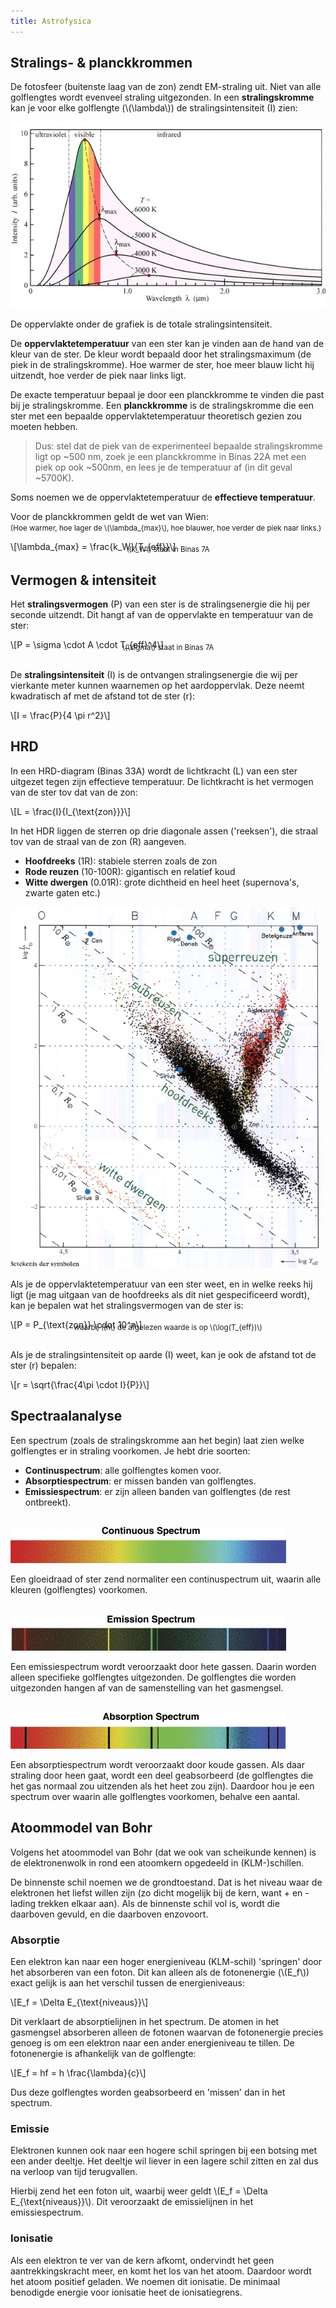```yaml
---
title: Astrofysica
---
```


## Stralings- & planckkrommen

De fotosfeer (buitenste laag van de zon) zendt EM-straling uit. Niet van alle golflengtes wordt evenveel straling uitgezonden. In een **stralingskromme** kan je voor elke golflengte (\\(\lambda\\)) de stralingsintensiteit (I) zien:

![Stralingskromme van de zon](stralingskromme.jpg)

<!-- De bovenste grafiek is de uitgezonden stralingsintensiteit (gemeten buiten de atmosfeer van de aarde), de onderste de gemeten stralingsintensiteit op het aardoppervlak. -->

De oppervlakte onder de grafiek is de totale stralingsintensiteit.

De **oppervlaktetemperatuur** van een ster kan je vinden aan de hand van de kleur van de ster. De kleur wordt bepaald door het stralingsmaximum (de piek in de stralingskromme). Hoe warmer de ster, hoe meer blauw licht hij uitzendt, hoe verder de piek naar links ligt.

De exacte temperatuur bepaal je door een planckkromme te vinden die past bij je stralingskromme. Een **planckkromme** is de stralingskromme die een ster met een bepaalde oppervlaktetemperatuur theoretisch gezien zou moeten hebben.

> Dus: stel dat de piek van de experimenteel bepaalde stralingskromme ligt op ~500 nm, zoek je een planckkromme in Binas 22A met een piek op ook ~500nm, en lees je de temperatuur af (in dit geval ~5700K).

Soms noemen we de oppervlaktetemperatuur de **effectieve temperatuur**.

Voor de planckkrommen geldt de wet van Wien:<br>
<small>(Hoe warmer, hoe lager de \\(\\lambda\_{max}\\), hoe blauwer, hoe verder de piek naar links.)</small>

\\[\lambda_{max} = \frac{k_W}{T_{eff}}\\]

<center style="margin-top: -2em"><small>\(k_W\) staat in Binas 7A</small></center>

## Vermogen & intensiteit

Het **stralingsvermogen** (P) van een ster is de stralingsenergie die hij per seconde uitzendt. Dit hangt af van de oppervlakte en temperatuur van de ster:

\\[P = \sigma \cdot A \cdot T_{eff}^4\\]

<center style="margin-top: -2em; margin-bottom: 2em"><small>\(\sigma\) staat in Binas 7A</small></center>

De **stralingsintensiteit** (I) is de ontvangen stralingsenergie die wij per vierkante meter kunnen waarnemen op het aardoppervlak. Deze neemt kwadratisch af met de afstand tot de ster (r):

\\[I = \frac{P}{4 \pi r^2}\\]

## HRD

In een HRD-diagram (Binas 33A) wordt de lichtkracht (L) van een ster uitgezet tegen zijn effectieve temperatuur. De lichtkracht is het vermogen van de ster tov dat van de zon:

\\[L = \frac{I}{I_{\text{zon}}}\\]

In het HDR liggen de sterren op drie diagonale assen ('reeksen'), die straal tov van de straal van de zon (R) aangeven.

- **Hoofdreeks** (1R): stabiele sterren zoals de zon
- **Rode reuzen** (10-100R): gigantisch en relatief koud
- **Witte dwergen** (0.01R): grote dichtheid en heel heet (supernova's, zwarte gaten etc.)

![HDR uit Binas](hdr.png)

Als je de oppervlaktetemperatuur van een ster weet, en in welke reeks hij ligt (je mag uitgaan van de hoofdreeks als dit niet gespecificeerd wordt), kan je bepalen wat het stralingsvermogen van de ster is:

\\[P = P_{\text{zon}} \cdot 10^n\\]

<center style="margin-top: -2em; margin-bottom: 2em"><small>waarbij \(n\) de afgelezen waarde is op \(\log(T_{eff})\)</small></center>

Als je de stralingsintensiteit op aarde (I) weet, kan je ook de afstand tot de ster (r) bepalen:

\\[r = \sqrt{\frac{4\pi \cdot I}{P}}\\]

## Spectraalanalyse

Een spectrum (zoals de stralingskromme aan het begin) laat zien welke golflengtes er in straling voorkomen. Je hebt drie soorten:

- **Continuspectrum**: alle golflengtes komen voor.
- **Absorptiespectrum**: er missen banden van golflengtes.
- **Emissiespectrum**: er zijn alleen banden van golflengtes (de rest ontbreekt).

<br>

<img src="continu.jpg" alt="" style="aspect-ratio: unset">

Een gloeidraad of ster zend normaliter een continuspectrum uit, waarin alle kleuren (golflengtes) voorkomen.

<br>

<img src="emissie.jpg" alt="" style="aspect-ratio: unset">

Een emissiespectrum wordt veroorzaakt door hete gassen. Daarin worden alleen specifieke golflengtes uitgezonden. De golflengtes die worden uitgezonden hangen af van de samenstelling van het gasmengsel.

<br>

<img src="absorptie.jpg" alt="" style="aspect-ratio: unset">

Een absorptiespectrum wordt veroorzaakt door koude gassen. Als daar straling door heen gaat, wordt een deel geabsorbeerd (de golflengtes die het gas normaal zou uitzenden als het heet zou zijn). Daardoor hou je een spectrum over waarin alle golflengtes voorkomen, behalve een aantal.

## Atoommodel van Bohr

Volgens het atoommodel van Bohr (dat we ook van scheikunde kennen) is de elektronenwolk in rond een atoomkern opgedeeld in (KLM-)schillen.

De binnenste schil noemen we de grondtoestand. Dat is het niveau waar de elektronen het liefst willen zijn (zo dicht mogelijk bij de kern, want + en - lading trekken elkaar aan). Als de binnenste schil vol is, wordt die daarboven gevuld, en die daarboven enzovoort.

### Absorptie

Een elektron kan naar een hoger energieniveau (KLM-schil) 'springen' door het absorberen van een foton. Dit kan alleen als de fotonenergie (\\(E_f\\)) exact gelijk is aan het verschil tussen de energieniveaus:

\\[E_f = \Delta E_{\text{niveaus}}\\]

Dit verklaart de absorptielijnen in het spectrum. De atomen in het gasmengsel absorberen alleen de fotonen waarvan de fotonenergie precies genoeg is om een elektron naar een ander energieniveau te tillen. De fotonenergie is afhankelijk van de golflengte:

\\[E_f = hf = h \frac{\lambda}{c}\\]

Dus deze golflengtes worden geabsorbeerd en 'missen' dan in het spectrum.

### Emissie

Elektronen kunnen ook naar een hogere schil springen bij een botsing met een ander deeltje. Het deeltje wil liever in een lagere schil zitten en zal dus na verloop van tijd terugvallen.

Hierbij zend het een foton uit, waarbij weer geldt \\(E_f = \Delta E_{\text{niveaus}}\\). Dit veroorzaakt de emissielijnen in het emissiespectrum.

### Ionisatie

Als een elektron te ver van de kern afkomt, ondervindt het geen aantrekkingskracht meer, en komt het los van het atoom. Daardoor wordt het atoom positief geladen. We noemen dit ionisatie. De minimaal benodigde energie voor ionisatie heet de ionisatiegrens.
